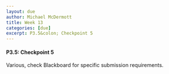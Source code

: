 ```yaml
---
layout: due
author: Michael McDermott
title: Week 13
categories: [due]
excerpt: P3.5&colon; Checkpoint 5
---
```

#### P3.5: Checkpoint 5
Various, check Blackboard for specific submission requirements.
